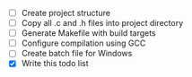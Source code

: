 - [ ] Create project structure
- [ ] Copy all .c and .h files into project directory
- [ ] Generate Makefile with build targets
- [ ] Configure compilation using GCC
- [ ] Create batch file for Windows
- [x] Write this todo list

